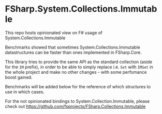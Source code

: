 # FSharp.System.Collections.Immutable


This repo hosts opinionated view on F# usage of System.Collections.Immutable

Benchmarks showed that sometimes System.Collections.Immutable datastructures can be faster than ones implemented in FSharp.Core.

This library tries to provide the same API as the standard collection (aside for the `IM` prefix), 
in order to be able to simply replace i.e. `Set` with `IMSet` in the whole project and make no other changes - with some perfomance boost gained.



Benchmarks will be added below for the reference of which structures to use in which cases.


For the not opinionated bindings to System.Collection.Immutable, please check out https://github.com/fsprojects/FSharp.Collections.Immutable


